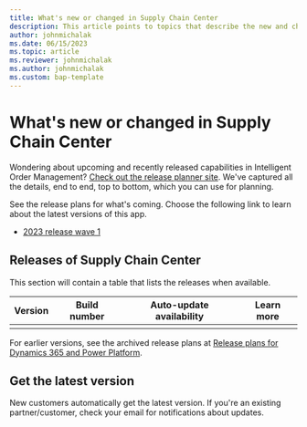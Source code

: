 ```yaml
---
title: What's new or changed in Supply Chain Center
description: This article points to topics that describe the new and changed features in each update for Supply Chain Center.
author: johnmichalak
ms.date: 06/15/2023
ms.topic: article
ms.reviewer: johnmichalak
ms.author: johnmichalak
ms.custom: bap-template
---
```


# What's new or changed in Supply Chain Center

Wondering about upcoming and recently released capabilities in Intelligent Order Management? [Check out the release planner site](https://experience.dynamics.com/releaseplans/?app=Marketing). We've captured all the details, end to end, top to bottom, which you can use for planning.  

See the release plans for what's coming. Choose the following link to learn about the latest versions of this app.

- [2023 release wave 1](/dynamics365/release-plan/2023wave1/supply-chain-center/microsoft-supply-chain-center/dynamics-365-intelligent-order-management)  

## Releases of Supply Chain Center

This section will contain a table that lists the releases when available. 

| Version | Build number | Auto-update availability | Learn more |
|---------|--------------|---------------|-------------|
|  |    |   | |

For earlier versions, see the archived release plans at [Release plans for Dynamics 365 and Power Platform](/dynamics365/release-plans/archived-plans). 

## Get the latest version

New customers automatically get the latest version. If you're an existing partner/customer, check your email for notifications about updates. 



